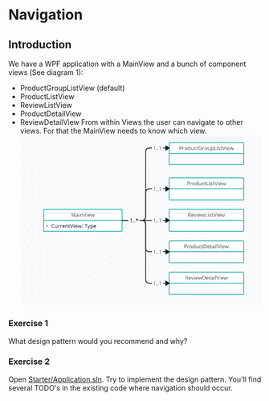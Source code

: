 # Navigation
## Introduction
We have a WPF application with a MainView and a bunch of component views (See diagram 1):
* ProductGroupListView (default)
* ProductListView
* ReviewListView
* ProductDetailView
* ReviewDetailView
 From within Views the user can navigate to other views. For that the MainView needs to know which view.
![Diagram 1](WPFViews.PNG)
### Exercise 1
What design pattern would you recommend and why?
### Exercise 2
Open [Starter/Application.sln](/Starter/Application.sln).
Try to implement the design pattern.
You'll find several TODO's in the existing code where navigation should occur.
